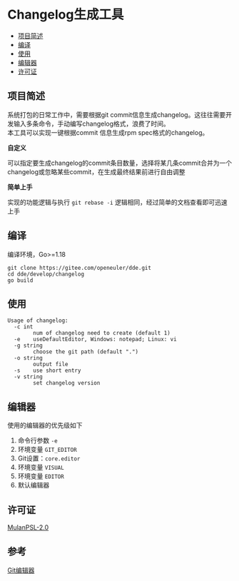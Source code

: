 # Changelog生成工具

- [项目简述](#项目简述)
- [编译](#编译)
- [使用](#使用)
- [编辑器](#编辑器)
- [许可证](#许可证)

## 项目简述

系统打包的日常工作中，需要根据git commit信息生成changelog。这往往需要开发输入多条命令，手动编写changelog格式，浪费了时间。  
本工具可以实现一键根据commit 信息生成rpm spec格式的changelog。

**自定义**

可以指定要生成changelog的commit条目数量，选择将某几条commit合并为一个changelog或忽略某些commit，在生成最终结果前进行自由调整

**简单上手**

实现的功能逻辑与执行 `git rebase -i` 逻辑相同，经过简单的文档查看即可迅速上手

## 编译
编译环境，Go>=1.18

```shell
git clone https://gitee.com/openeuler/dde.git
cd dde/develop/changelog
go build
```

## 使用
```shell
Usage of changelog:
  -c int
        num of changelog need to create (default 1)
  -e    useDefaultEditor, Windows: notepad; Linux: vi
  -g string
        choose the git path (default ".")
  -o string
        output file
  -s    use short entry
  -v string
        set changelog version

```

## 编辑器
使用的编辑器的优先级如下
1. 命令行参数 `-e`
2. 环境变量 `GIT_EDITOR`
3. Git设置：`core.editor`
4. 环境变量 `VISUAL`
5. 环境变量 `EDITOR`
6. 默认编辑器

## 许可证

[MulanPSL-2.0](http://license.coscl.org.cn/MulanPSL2/)


## 参考

[Git编辑器](https://mirrors.edge.kernel.org/pub/software/scm/git/docs/git-var.html)